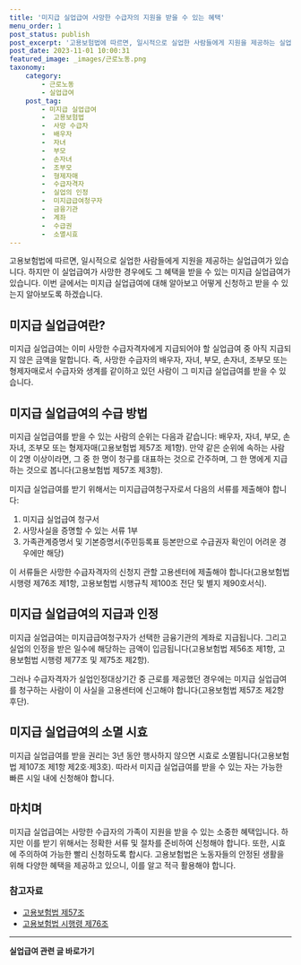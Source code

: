 ```yaml
---
title: '미지급 실업급여 사망한 수급자의 지원을 받을 수 있는 혜택'
menu_order: 1
post_status: publish
post_excerpt: '고용보험법에 따르면, 일시적으로 실업한 사람들에게 지원을 제공하는 실업급여가 있습니다. 하지만 이 실업급여가 사망한 경우에도 그 혜택을 받을 수 있는 미지급 실업급여가 있습니다. 이번 글에서는 미지급 실업급여에 대해 알아보고 어떻게 신청하고 받을 수 있는지 알아보도록 하겠습니다.'
post_date: 2023-11-01 10:00:31
featured_image: _images/근로노동.png
taxonomy:
    category:
        - 근로노동
        - 실업급여
    post_tag:
        - 미지급 실업급여
        -  고용보험법
        -  사망 수급자
        -  배우자
        -  자녀
        -  부모
        -  손자녀
        -  조부모
        -  형제자매
        -  수급자격자
        -  실업의 인정
        -  미지급급여청구자
        -  금융기관
        -  계좌
        -  수급권
        -  소멸시효
---
```




고용보험법에 따르면, 일시적으로 실업한 사람들에게 지원을 제공하는 실업급여가 있습니다. 하지만 이 실업급여가 사망한 경우에도 그 혜택을 받을 수 있는 미지급 실업급여가 있습니다. 이번 글에서는 미지급 실업급여에 대해 알아보고 어떻게 신청하고 받을 수 있는지 알아보도록 하겠습니다.

## 미지급 실업급여란?

미지급 실업급여는 이미 사망한 수급자격자에게 지급되어야 할 실업급여 중 아직 지급되지 않은 금액을 말합니다. 즉, 사망한 수급자의 배우자, 자녀, 부모, 손자녀, 조부모 또는 형제자매로서 수급자와 생계를 같이하고 있던 사람이 그 미지급 실업급여를 받을 수 있습니다. 

## 미지급 실업급여의 수급 방법

미지급 실업급여를 받을 수 있는 사람의 순위는 다음과 같습니다: 배우자, 자녀, 부모, 손자녀, 조부모 또는 형제자매(고용보험법 제57조 제1항). 만약 같은 순위에 속하는 사람이 2명 이상이라면, 그 중 한 명이 청구를 대표하는 것으로 간주하며, 그 한 명에게 지급하는 것으로 봅니다(고용보험법 제57조 제3항). 

미지급 실업급여를 받기 위해서는 미지급급여청구자로서 다음의 서류를 제출해야 합니다:

1. 미지급 실업급여 청구서
2. 사망사실을 증명할 수 있는 서류 1부
3. 가족관계증명서 및 기본증명서(주민등록표 등본만으로 수급권자 확인이 어려운 경우에만 해당)

이 서류들은 사망한 수급자격자의 신청지 관할 고용센터에 제출해야 합니다(고용보험법 시행령 제76조 제1항, 고용보험법 시행규칙 제100조 전단 및 별지 제90호서식).

## 미지급 실업급여의 지급과 인정

미지급 실업급여는 미지급급여청구자가 선택한 금융기관의 계좌로 지급됩니다. 그리고 실업의 인정을 받은 일수에 해당하는 금액이 입금됩니다(고용보험법 제56조 제1항, 고용보험법 시행령 제77조 및 제75조 제2항).

그러나 수급자격자가 실업인정대상기간 중 근로를 제공했던 경우에는 미지급 실업급여를 청구하는 사람이 이 사실을 고용센터에 신고해야 합니다(고용보험법 제57조 제2항 후단).

## 미지급 실업급여의 소멸 시효

미지급 실업급여를 받을 권리는 3년 동안 행사하지 않으면 시효로 소멸됩니다(고용보험법 제107조 제1항 제2호·제3호). 따라서 미지급 실업급여를 받을 수 있는 자는 가능한 빠른 시일 내에 신청해야 합니다.

## 마치며

미지급 실업급여는 사망한 수급자의 가족이 지원을 받을 수 있는 소중한 혜택입니다. 하지만 이를 받기 위해서는 정확한 서류 및 절차를 준비하여 신청해야 합니다. 또한, 시효에 주의하여 가능한 빨리 신청하도록 합시다. 고용보험법은 노동자들의 안정된 생활을 위해 다양한 혜택을 제공하고 있으니, 이를 알고 적극 활용해야 합니다.

### 참고자료
- [고용보험법 제57조](https://www.law.go.kr/%EB%B2%95%EB%A0%B9/고용보험법)
- [고용보험법 시행령 제76조](https://www.law.go.kr/%EB%B2%95%EB%A0%B9/고용보험법)
<!-- wp:separator -->
<hr class="wp-block-separator has-alpha-channel-opacity"/>
<!-- /wp:separator -->

<!-- wp:group {"backgroundColor":"base","layout":{"type":"constrained"}} -->
<div class="wp-block-group has-base-background-color has-background"><!-- wp:paragraph {"align":"center","fontSize":"medium"} -->
<p class="has-text-align-center has-large-font-size"><strong>실업급여 관련 글 바로가기</strong></p>
<!-- /wp:paragraph -->


<!-- wp:latest-posts
{"categories":[{"id":10977,"count":19,"description":"","link":"https://uknowlaw.com/category/%ec%8b%a4%ec%97%85%ea%b8%89%ec%97%ac/","name":"실업급여","slug":"실업급여","taxonomy":"category","parent":0,"meta":[],"_links":{"self":[{"href":"https://uknowlaw.com/wp-json/wp/v2/categories/10977"}],"collection":[{"href":"https://uknowlaw.com/wp-json/wp/v2/categories"}],"about":[{"href":"https://uknowlaw.com/wp-json/wp/v2/taxonomies/category"}],"wp:post_type":[{"href":"https://uknowlaw.com/wp-json/wp/v2/posts?categories=10977"}],"curies":[{"name":"wp","href":"https://api.w.org/{rel}","templated":true}]}}],"postsToShow":100,"excerptLength":28,"postLayout":"grid","columns":2,"featuredImageAlign":"left","featuredImageSizeSlug":"large","fontSize":"small"} /--></div>
<!-- /wp:group -->